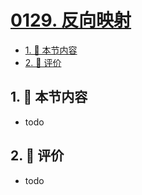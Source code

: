 # [0129. 反向映射](https://github.com/tnotesjs/TNotes.typescript/tree/main/notes/0129.%20%E5%8F%8D%E5%90%91%E6%98%A0%E5%B0%84)

<!-- region:toc -->

- [1. 🎯 本节内容](#1--本节内容)
- [2. 🫧 评价](#2--评价)

<!-- endregion:toc -->

## 1. 🎯 本节内容

- todo

## 2. 🫧 评价

- todo
